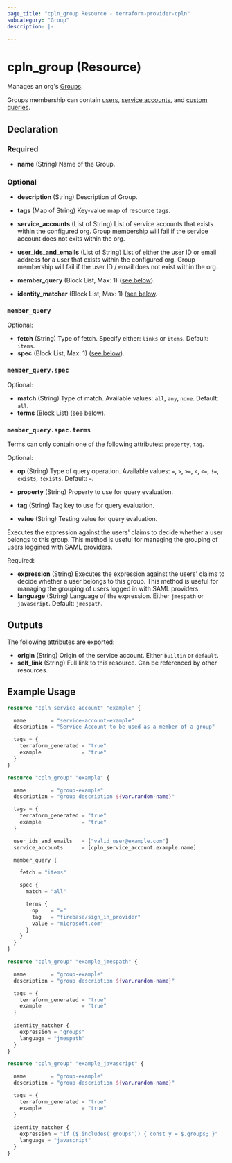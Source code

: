```yaml
---
page_title: "cpln_group Resource - terraform-provider-cpln"
subcategory: "Group"
description: |-
  
---
```


# cpln_group (Resource)

Manages an org's [Groups](https://docs.controlplane.com/reference/group). 

Groups membership can contain [users](https://docs.controlplane.com/reference/user), [service accounts](https://docs.controlplane.com/reference/serviceaccount), and [custom queries](https://docs.controlplane.com/reference/group#query). 

## Declaration

### Required

- **name** (String) Name of the Group.

### Optional

- **description** (String) Description of Group.
- **tags** (Map of String) Key-value map of resource tags.
  
- **service_accounts** (List of String) List of service accounts that exists within the configured org. Group membership will fail if the service account does not exits within the org.
- **user_ids_and_emails** (List of String) List of either the user ID or email address for a user that exists within the configured org. Group membership will fail if the user ID / email does not exist within the org.

- **member_query** (Block List, Max: 1) ([see below](#nestedblock--member_query)).
- **identity_matcher** (Block List, Max: 1) ([see below](#nestedblock--identity_matcher).


<a id="nestedblock--member_query"></a>
 ### `member_query`

Optional:

- **fetch** (String) Type of fetch. Specify either: `links` or `items`. Default: `items`.
- **spec** (Block List, Max: 1) ([see below](#nestedblock--member_query--spec)).

<a id="nestedblock--member_query--spec"></a>
 ### `member_query.spec`

Optional:

- **match** (String) Type of match. Available values: `all`, `any`, `none`. Default: `all`.
- **terms** (Block List) ([see below](#nestedblock--member_query--spec--terms)).

<a id="nestedblock--member_query--spec--terms"></a>
 ### `member_query.spec.terms`

<!-- Terms can only contain one of the following attributes: `property`, `rel`, `tag`. -->
Terms can only contain one of the following attributes: `property`, `tag`.

Optional:

- **op** (String) Type of query operation. Available values: `=`, `>`, `>=`, `<`, `<=`, `!=`, `exists`, `!exists`. Default: `=`.

- **property** (String) Property to use for query evaluation.
<!-- - **rel** (String) Rel to use use for query evaluation. -->
- **tag** (String) Tag key to use for query evaluation.
  
- **value** (String) Testing value for query evaluation.


<a id="nestedblock--identity_matcher"></a>

Executes the expression against the users' claims to decide whether a user belongs to this group.
This method is useful for managing the grouping of users loggined with SAML providers.

Required:

- **expression** (String) Executes the expression against the users' claims to decide whether a user belongs to this group. This method is useful for managing the grouping of users logged in with SAML providers.
- **language** (String) Language of the expression. Either `jmespath` or `javascript`. Default: `jmespath`. 

## Outputs

The following attributes are exported:

- **origin** (String) Origin of the service account. Either `builtin` or `default`.
- **self_link** (String) Full link to this resource. Can be referenced by other resources. 

## Example Usage

```terraform
resource "cpln_service_account" "example" {

  name        = "service-account-example"
  description = "Service Account to be used as a member of a group"

  tags = {
    terraform_generated = "true"
    example             = "true"
  }
}

resource "cpln_group" "example" {

  name        = "group-example"
  description = "group description ${var.random-name}"

  tags = {
    terraform_generated = "true"
    example             = "true"
  }

  user_ids_and_emails   = ["valid_user@example.com"]
  service_accounts      = [cpln_service_account.example.name]

  member_query {

    fetch = "items"

    spec {
      match = "all"

      terms {
        op    = "="
        tag   = "firebase/sign_in_provider"
        value = "microsoft.com"
      }
    }
  }
}

resource "cpln_group" "example_jmespath" {

  name        = "group-example"
  description = "group description ${var.random-name}"

  tags = {
    terraform_generated = "true"
    example             = "true"
  }
  
  identity_matcher {
    expression = "groups"
    language = "jmespath"
  }
}

resource "cpln_group" "example_javascript" {

  name        = "group-example"
  description = "group description ${var.random-name}"

  tags = {
    terraform_generated = "true"
    example             = "true"
  }
  
  identity_matcher {
    expression = "if ($.includes('groups')) { const y = $.groups; }"
    language = "javascript"
  }
}
```